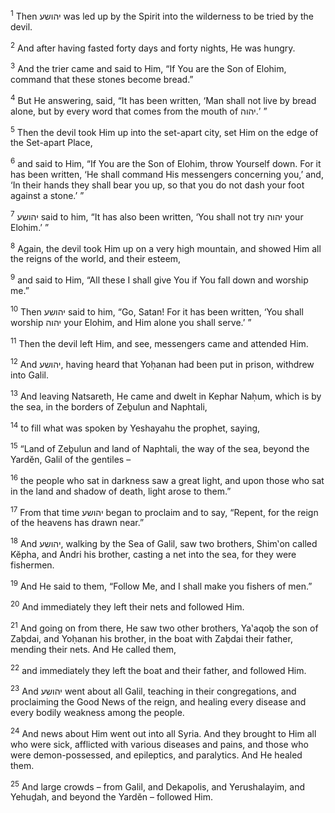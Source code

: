 <sup>1</sup> Then יהושע was led up by the Spirit into the wilderness to be tried by the devil.

<sup>2</sup> And after having fasted forty days and forty nights, He was hungry.

<sup>3</sup> And the trier came and said to Him, “If You are the Son of Elohim, command that these stones become bread.”

<sup>4</sup> But He answering, said, “It has been written, ‘Man shall not live by bread alone, but by every word that comes from the mouth of יהוה.’ ”

<sup>5</sup> Then the devil took Him up into the set-apart city, set Him on the edge of the Set-apart Place,

<sup>6</sup> and said to Him, “If You are the Son of Elohim, throw Yourself down. For it has been written, ‘He shall command His messengers concerning you,’ and, ‘In their hands they shall bear you up, so that you do not dash your foot against a stone.’ ”

<sup>7</sup> יהושע said to him, “It has also been written, ‘You shall not try יהוה your Elohim.’ ”

<sup>8</sup> Again, the devil took Him up on a very high mountain, and showed Him all the reigns of the world, and their esteem,

<sup>9</sup> and said to Him, “All these I shall give You if You fall down and worship me.”

<sup>10</sup> Then יהושע said to him, “Go, Satan! For it has been written, ‘You shall worship יהוה your Elohim, and Him alone you shall serve.’ ”

<sup>11</sup> Then the devil left Him, and see, messengers came and attended Him.

<sup>12</sup> And יהושע, having heard that Yoḥanan had been put in prison, withdrew into Galil.

<sup>13</sup> And leaving Natsareth, He came and dwelt in Kephar Naḥum, which is by the sea, in the borders of Zeḇulun and Naphtali,

<sup>14</sup> to fill what was spoken by Yeshayahu the prophet, saying,

<sup>15</sup> “Land of Zeḇulun and land of Naphtali, the way of the sea, beyond the Yardĕn, Galil of the gentiles –

<sup>16</sup> the people who sat in darkness saw a great light, and upon those who sat in the land and shadow of death, light arose to them.”

<sup>17</sup> From that time יהושע began to proclaim and to say, “Repent, for the reign of the heavens has drawn near.”

<sup>18</sup> And יהושע, walking by the Sea of Galil, saw two brothers, Shim‛on called Kĕpha, and Andri his brother, casting a net into the sea, for they were fishermen.

<sup>19</sup> And He said to them, “Follow Me, and I shall make you fishers of men.”

<sup>20</sup> And immediately they left their nets and followed Him.

<sup>21</sup> And going on from there, He saw two other brothers, Ya‛aqoḇ the son of Zaḇdai, and Yoḥanan his brother, in the boat with Zaḇdai their father, mending their nets. And He called them,

<sup>22</sup> and immediately they left the boat and their father, and followed Him.

<sup>23</sup> And יהושע went about all Galil, teaching in their congregations, and proclaiming the Good News of the reign, and healing every disease and every bodily weakness among the people.

<sup>24</sup> And news about Him went out into all Syria. And they brought to Him all who were sick, afflicted with various diseases and pains, and those who were demon-possessed, and epileptics, and paralytics. And He healed them.

<sup>25</sup> And large crowds – from Galil, and Dekapolis, and Yerushalayim, and Yehuḏah, and beyond the Yardĕn – followed Him.


